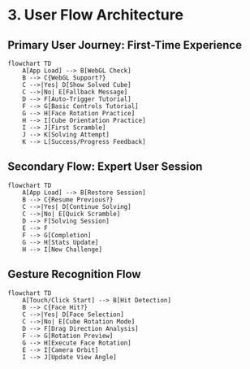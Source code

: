 # 3. User Flow Architecture

## Primary User Journey: First-Time Experience

```mermaid
flowchart TD
    A[App Load] --> B[WebGL Check]
    B --> C{WebGL Support?}
    C -->|Yes| D[Show Solved Cube]
    C -->|No| E[Fallback Message]
    D --> F[Auto-Trigger Tutorial]
    F --> G[Basic Controls Tutorial]
    G --> H[Face Rotation Practice]
    H --> I[Cube Orientation Practice]
    I --> J[First Scramble]
    J --> K[Solving Attempt]
    K --> L[Success/Progress Feedback]
```

## Secondary Flow: Expert User Session

```mermaid
flowchart TD
    A[App Load] --> B[Restore Session]
    B --> C{Resume Previous?}
    C -->|Yes| D[Continue Solving]
    C -->|No| E[Quick Scramble]
    D --> F[Solving Session]
    E --> F
    F --> G[Completion]
    G --> H[Stats Update]
    H --> I[New Challenge]
```

## Gesture Recognition Flow

```mermaid
flowchart TD
    A[Touch/Click Start] --> B[Hit Detection]
    B --> C{Face Hit?}
    C -->|Yes| D[Face Selection]
    C -->|No| E[Cube Rotation Mode]
    D --> F[Drag Direction Analysis]
    F --> G[Rotation Preview]
    G --> H[Execute Face Rotation]
    E --> I[Camera Orbit]
    I --> J[Update View Angle]
```
